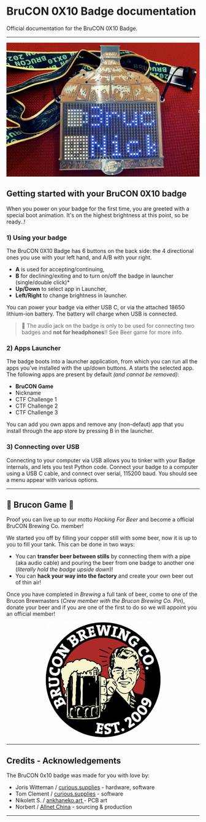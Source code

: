 # BruCON 0X10 Badge documentation
Official documentation for the BruCON 0X10 Badge. 
***

<p align="center">
<img src="https://github.com/Brucon0X10/Badge/blob/main/Images/Brucon0X10_1.png" alt="Badge Image" width="600"/>
</p>


## Getting started with your BruCON 0X10 badge
When you power on your badge for the first time, you are greeted with a special boot animation. It's on the highest brightness at this point, so be ready..!

### 1) Using your badge

The BruCON 0X10 Badge has 6 buttons on the back side: the 4 directional ones you use with your left hand, and A/B with your right. 

* **A** is used for accepting/continuing,
* **B** for declining/exiting and to turn on/off the badge in launcher (single/double click)*
* **Up/Down** to select app in Launcher,
* **Left/Right** to change brightness in launcher.

You can power your badge via either USB C, or via the attached 18650 lithium-ion battery. 
The battery will charge when USB is connected. 


> :no_entry_sign: The audio jack on the badge is only to be used for connecting two badges and **not for headphones**!! See Beer game for more info. 

### 2) Apps Launcher 
The badge boots into a launcher application, from which you can run all the apps you’ve installed with the up/down buttons. A starts the selected app. The following apps are present by default _(and cannot be removed)_:

* **BruCON Game**
* Nickname
* CTF Challenge 1
* CTF Challenge 2
* CTF Challenge 3

You can add you own apps and remove any (non-defaut) app that you install through the app store by pressing B in the launcher.

### 3) Connecting over USB
Connecting to your computer via USB allows you to tinker with your Badge internals, and lets you test Python code. Connect your badge to a computer using a USB C cable, and connect over serial, 115200 baud. You should see a menu appear with various options.
***

## :beer: Brucon Game :beer: 
Proof you can live up to our motto _Hacking For Beer_ and become a official BruCON Brewing Co. member!

We started you off by filling your copper still with some beer, now it is up to you to fill your tank. This can be done in two ways:

* You can **transfer beer between stills** by connecting them with a pipe (aka audio cable) and pouring the beer from one badge to another one (_literally hold the badge upside down_)!
* You can **hack your way into the factory** and create your own beer out of thin air!

Once you have completed in _Brewing_ a full tank of beer, come to one of the Brucon Brewmasters (_Crew member with the Brucon Brewing Co. Pin_), donate your beer and if you are one of the first to do so we will appoint you an official member!

<p align="center">
<img src="https://github.com/Brucon0X10/Badge/blob/main/Images/BruconBeerCo.png" alt="Brewing Co Image" width="300"/>
</p>

***

## Credits - Acknowledgements
The BruCON 0x10 badge was made for you with love by:

- Joris Witteman / [curious.supplies](curious.supplies) - hardware, software
- Tom Clement / [curious.supplies](curious.supplies) - software 
- Nikolett S. / [ankhaneko.art ](ankhaneko.art)- PCB art
- Norbert / [Allnet China](https://allnetchina.cn/) - sourcing & production

***
